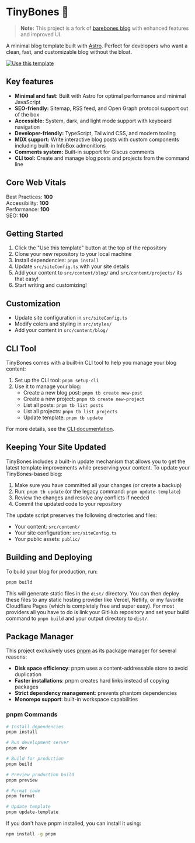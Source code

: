 # TinyBones 🦴

> **Note:** This project is a fork of [barebones blog](https://github.com/trevortylerlee/barebones) with enhanced features and improved UI.

A minimal blog template built with [Astro](https://astro.build/). Perfect for developers who want a clean, fast, and customizable blog without the bloat.

[![Use this template](https://img.shields.io/badge/Use%20this%20template-brightgreen?style=for-the-badge)](https://github.com/itzCozi/tinybones/generate)

## Key features

- **Minimal and fast:** Built with Astro for optimal performance and minimal JavaScript
- **SEO-friendly:** Sitemap, RSS feed, and Open Graph protocol support out of the box
- **Accessible:** System, dark, and light mode support with keyboard navigation
- **Developer-friendly:** TypeScript, Tailwind CSS, and modern tooling
- **MDX support:** Write interactive blog posts with custom components including built-in InfoBox admonitions
- **Comments system:** Built-in support for Giscus comments
- **CLI tool:** Create and manage blog posts and projects from the command line

## Core Web Vitals

Best Practices: **100**  
Accessibility: **100**  
Performance: **100**  
SEO: **100**

## Getting Started

1. Click the "Use this template" button at the top of the repository
2. Clone your new repository to your local machine
3. Install dependencies: `pnpm install`
4. Update `src/siteConfig.ts` with your site details
5. Add your content to `src/content/blog/` and `src/content/projects/` its that easy!
6. Start writing and customizing!

## Customization

- Update site configuration in `src/siteConfig.ts`
- Modify colors and styling in `src/styles/`
- Add your content in `src/content/blog/`

## CLI Tool

TinyBones comes with a built-in CLI tool to help you manage your blog content:

1. Set up the CLI tool: `pnpm setup-cli`
2. Use it to manage your blog:
   - Create a new blog post: `pnpm tb create new-post`
   - Create a new project: `pnpm tb create new-project`
   - List all posts: `pnpm tb list posts`
   - List all projects: `pnpm tb list projects`
   - Update template: `pnpm tb update`

For more details, see the [CLI documentation](./scripts/tinybones-cli/README.md).

## Keeping Your Site Updated

TinyBones includes a built-in update mechanism that allows you to get the latest template improvements while preserving your content.
To update your TinyBones-based blog:

1. Make sure you have committed all your changes (or create a backup)
2. Run: `pnpm tb update` (or the legacy command: `pnpm update-template`)
3. Review the changes and resolve any conflicts if needed
4. Commit the updated code to your repository

The update script preserves the following directories and files:

- Your content: `src/content/`
- Your site configuration: `src/siteConfig.ts`
- Your public assets: `public/`

## Building and Deploying

To build your blog for production, run:

```bash
pnpm build
```

This will generate static files in the `dist/` directory. You can then deploy these files to any static hosting provider like Vercel, Netlify, or my favorite Cloudflare Pages (which is completely free and super easy). For most providers all you have to do is link your GitHub repository and set your build command to `pnpm build` and your output directory to `dist/`.

## Package Manager

This project exclusively uses [pnpm](https://pnpm.io/) as its package manager for several reasons:

- **Disk space efficiency**: pnpm uses a content-addressable store to avoid duplication
- **Faster installations**: pnpm creates hard links instead of copying packages
- **Strict dependency management**: prevents phantom dependencies
- **Monorepo support**: built-in workspace capabilities

### pnpm Commands

```bash
# Install dependencies
pnpm install

# Run development server
pnpm dev

# Build for production
pnpm build

# Preview production build
pnpm preview

# Format code
pnpm format

# Update template
pnpm update-template
```

If you don't have pnpm installed, you can install it using:

```bash
npm install -g pnpm
```
